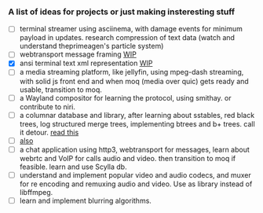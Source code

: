 ### A list of ideas for projects or just making insteresting stuff
- [ ] terminal streamer using asciinema, with damage events for minimum payload in updates. research compression of text data (watch and understand theprimeagen's particle system)
- [ ] webtransport message framing [WIP](https://github.com/JimitSoni18/transport-io)
- [x] ansi terminal text xml representation [WIP](https://github.com/JimitSoni18/anscii)
- [ ] a media streaming platform, like jellyfin, using mpeg-dash streaming, with solid js front end and when moq (media over quic) gets ready and usable, transition to moq.
- [ ] a Wayland compositor for learning the protocol, using  smithay. or contribute to niri.
- [ ] a columnar database and library, after learning about sstables, red black trees, log structured merge trees, implementing btrees and b+ trees. call it detour. [read this](https://tikv.github.io/deep-dive-tikv/key-value-engine/B-Tree-vs-Log-Structured-Merge-Tree.html)
- [ ] [also](https://johns.codes)
- [ ] a chat application using http3, webtransport for messages, learn about webrtc and VoIP for calls audio and video. then transition to moq if feasible. learn and use Scylla db.
- [ ] understand and implement popular video and audio codecs, and muxer for re encoding and remuxing audio and video. Use as library instead of libffmpeg.
- [ ] learn and implement blurring algorithms.